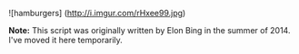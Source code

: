 ![hamburgers]
(http://i.imgur.com/rHxee99.jpg)

**Note:** This script was originally written by Elon Bing in the summer of 2014. I've moved it here temporarily.
